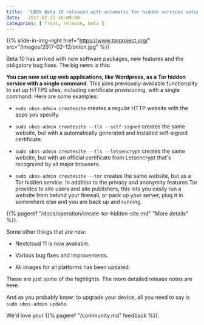 ```yaml
---
title:  "UBOS Beta 10 released with automatic Tor hidden services setup"
date:   2017-02-12 16:00:00
categories: [ front, release, beta ]
---
```


{{% slide-in-img-right href="https://www.torproject.org/" src="/images/2017-02-12/onion.jpg" %}}

Beta 10 has arrived with new software packages, new features and the obligatory
bug fixes. The big news is this:

**You can now set up web applications, like Wordpress, as a Tor hidden service with
a single command**. This joins previously-available functionality to set up HTTPS
sites, including certificate provisioning, with a single command. Here are some
examples:

* ``sudo ubos-admin createsite`` creates a regular HTTP website with the apps you specify.

* ``sudo ubos-admin createsite --tls --self-signed`` creates the same website, but with a
  automatically generated and installed self-signed certificate.

* ``sudo ubos-admin createsite --tls --letsencrypt`` creates the same website, but with an
  official certificate from Letsencrypt that's recognized by all major browsers.

* ``sudo ubos-admin createsite --tor`` creates the same website, but as a Tor hidden service.
  In addition to the privacy and anonymity features Tor provides to site users and
  site publishers, this lets you easily run a website from behind your firewall, or
  pack up your server, plug it in somewhere else and you are back up and running.

{{% pageref "/docs/operation/create-tor-hidden-site.md" "More details" %}}.

Some other things that are new:

* Nextcloud 11 is now available.

* Various bug fixes and improvements.

* All images for all platforms has been updated.

These are just some of the highlights. The more detailed release notes are
~~here~~.

And as you probably know: to upgrade your device, all you need to say is
``sudo ubos-admin update``.

We'd love your {{% pageref "/community.md" feedback %}}.
